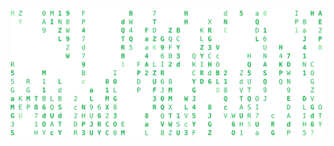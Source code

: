 <!--
Font:https://github.com/ssg/ssgmatrix
Terminal Matrix: https://github.com/will8211/unimatrix
Terminal Capture: https://github.com/asciinema/asciinema
Asciinema -> SVG: https://github.com/marionebl/svg-term-cli
-->

<div align="center">
  
![Matrix](matrix3.svg)
</div>

